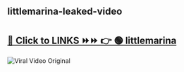 
 ## littlemarina-leaked-video 

# <h2><a href="https://clipsfans.com/littlemarina&ref=git">🔗 Click to LINKS ⏩⏩ 👉 🟢 littlemarina </a></h2>

<a href="https://clipsfans.com/littlemarina&ref=git" rel="nofollow" data-target="animated-image.originalLink"><img src="https://i.ibb.co.com/xMMVF88/686577567.gif" alt="Viral Video Original" style="max-width: 100%; display: inline-block;" data-target="animated-image.originalImage"></a>
